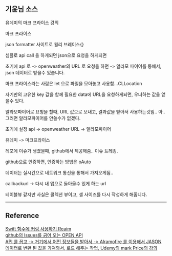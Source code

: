 ## 기윤님 소스


유데미의 마크 프라이스 강의


마크 프라이스

json formatter 사이트로 퀄리 브레이스{} 

셈플로 api call 을 하게되면 json으로 요청을 하게되면

초기에 api 로 -> openweather의 URL 로 요청을 하면 -> 알라모 파이어를 통해서, json 데이터르 받을수 있습니다.


마크 프라이스라는 사람은 let 으로 파일을 모아놓고 사용함...CLLocation 

자기만의 고유한 key 값을 함께 필요한 data에 URL을 요청하게되면, 우너하는 값을 얻을수 있다.

알라모파이어로 요청을 할때, URL 값으로 보내고, 결과값을 받아서 사용하는것임.. 아.. 그러면 알라모파이어를 안쓸수가 없겠다. 


초기에 설정 api -> openweather URL -> 알라모파이어 


유데미 -> 마크프라이스 


레포에 이슈가 생겼을때, github에서 제공해줌.. 이슈 트레킹. 

github으로 인증하면, 인증하는 방법은 oAuto

데이터는 실시간으로 네트워크 통신을 통해서 가져오게됨..

callbackurl -> 다시 내 앱으로 돌아올수 있게 하는 url

테이블뷰 같지만 사실은 콜렉션 뷰이고, 셀 사이즈를 다시 작성하게 해줍니다. 

---


## Reference 

[Swift 함수에 커링 사용하기 Reaim](https://academy.realm.io/kr/posts/currying-on-the-swift-functions/) <br>
[github의 Issues를 긁어 오는 OPEN API](https://github.com/younari/CodeKit)<br>
[API 를 꼽고 -> 거기에서 어떤 정보들을 받아서 -> Alramofire 를 이용해서 JASON 데이터로 변환 된 값을 가져와서, 로드 해주는 작업, Udemy의 mark Price의 강의](https://github.com/younari/tastySwift/tree/master/1030_rainyshinycloudy)<br>



